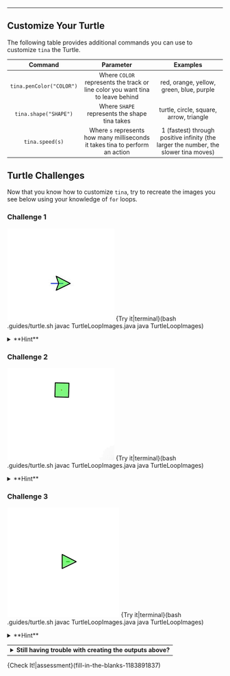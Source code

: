 ---

## Customize Your Turtle
The following table provides additional commands you can use to customize `tina` the Turtle.

|Command|Parameter|Examples|
|:-----:|:-------:|:---------:|
|`tina.penColor("COLOR")`|Where `COLOR` represents the track or line color you want tina to leave behind|red, orange, yellow, green, blue, purple|
|`tina.shape("SHAPE")`|Where `SHAPE` represents the shape tina takes|turtle, circle, square, arrow, triangle|
|`tina.speed(s)`|Where `s` represents how many milliseconds it takes tina to perform an action|1 (fastest) through positive infinity (the larger the number, the slower tina moves)|

## Turtle Challenges
Now that you know how to customize `tina`, try to recreate the images you see below using your knowledge of `for` loops.

### Challenge 1
![.guides/img/TurtleChallenge1](.guides/img/TurtleChallenge1.gif)
{Try it|terminal}(bash .guides/turtle.sh javac TurtleLoopImages.java java TurtleLoopImages)

<details><summary>**Hint**</summary>There are multiple ways to accomplish this task but the trick lies within finding the **pattern** and then repeating it a **specific number of times**. One pattern in particular is to: <ol><li>Go forward (creating a long line).</li><li>Make a right turn.</li><li>Go forward (creating a small line).</li><li>Make a right turn.</li><li>Go forward (creating another small line).</li><li>Make a right turn.</li><li>Go forward (creating a final small line).</li><li>Repeat steps #1 through #7 three more times for a total of **four** iterations.</li></ol>The pattern should look something like this: <img src=".guides/img/TurtleChallenge1Pattern.png"/></details>

### Challenge 2
![.guides/img/TurtleChallenge2](.guides/img/TurtleChallenge2.gif)
{Try it|terminal}(bash .guides/turtle.sh javac TurtleLoopImages.java java TurtleLoopImages)

<details><summary>**Hint**</summary>Since a circle has 360 degrees, you will need a loop that repeats 360 times. Be careful about how far the turtle moves forward and turns. The circle can get very big, very quickly.</details>

### Challenge 3
![.guides/img/TurtleChallenge3](.guides/img/TurtleChallenge3.gif)
{Try it|terminal}(bash .guides/turtle.sh javac TurtleLoopImages.java java TurtleLoopImages)

<details><summary>**Hint**</summary>The pattern here is to move forward and make a right turn. <img src=".guides/img/TurtleChallenge3Pattern.png"/> 
The trick lies within the fact that the distance the turtle moves has to get larger as the loop advances. Think of some operators that you can use to make the loop iterator variable get bigger during each iteration.</details>

<table><tbody ><tr><td><details><summary>
	<b>Still having trouble with creating the outputs above?</b>
</summary><br>
Here are some sample solutions:
  
```java
  tina.penColor("blue");
  tina.shape("arrow");
  tina.speed(200);
  
  for (int i = 0; i < 4; i++) {
    tina.forward(75);
    tina.right(90);
    tina.forward(25);
    tina.right(90);
    tina.forward(25);
    tina.right(90);
    tina.forward(25);
  }
```

```java
  tina.penColor("red");
  tina.shape("square");
  tina.speed(10);
  
  for (int i = 0; i < 360; i++) {
    tina.forward(1);
    tina.right(1);
  }
```
  
```java
  tina.penColor("green");
  tina.shape("triangle");
  tina.speed(100);
  
  for (int i = 10; i <= 200; i+=10) {
    tina.forward(i);
    tina.right(90);
  }
```

</details></td></tr></tbody>
</table>

{Check It!|assessment}(fill-in-the-blanks-1183891837)
